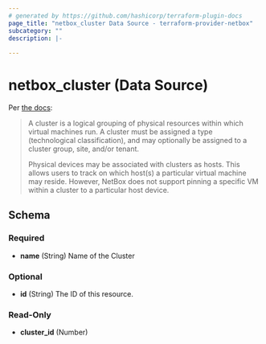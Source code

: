 ```yaml
---
# generated by https://github.com/hashicorp/terraform-plugin-docs
page_title: "netbox_cluster Data Source - terraform-provider-netbox"
subcategory: ""
description: |-
  
---
```


# netbox_cluster (Data Source)

Per [the docs](https://netbox.readthedocs.io/en/stable/core-functionality/virtualization/):

> A cluster is a logical grouping of physical resources within which virtual machines run. A cluster must be assigned a type (technological classification), and may optionally be assigned to a cluster group, site, and/or tenant.
>
> Physical devices may be associated with clusters as hosts. This allows users to track on which host(s) a particular virtual machine may reside. However, NetBox does not support pinning a specific VM within a cluster to a particular host device.


<!-- schema generated by tfplugindocs -->
## Schema

### Required

- **name** (String) Name of the Cluster

### Optional

- **id** (String) The ID of this resource.

### Read-Only

- **cluster_id** (Number)


